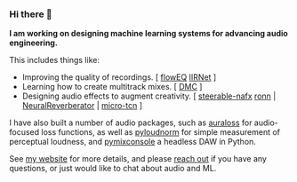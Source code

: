 ### Hi there 👋

**I am working on designing machine learning systems for advancing audio engineering.** 

This includes things like:
- Improving the quality of recordings.    [ [flowEQ](https://floweq.ml/) [IIRNet](https://github.com/csteinmetz1/IIRNet) ]
- Learning how to create multitrack mixes.   [ [DMC](https://csteinmetz1.github.io/dmc-icassp2021/) ]
- Designing audio effects to augment creativity.   [ [steerable-nafx](https://github.com/csteinmetz1/steerable-nafx) [ronn](https://csteinmetz1.github.io/ronn/) | [NeuralReverberator](https://www.christiansteinmetz.com/projects-blog/neuralreverberator) | [micro-tcn](https://csteinmetz1.github.io/tcn-audio-effects/) ]

I have also built a number of audio packages, such as [auraloss](https://github.com/csteinmetz1/auraloss) for audio-focused loss functions, as well as [pyloudnorm]() for simple measurement of perceptual loudness, and [pymixconsole](https://github.com/csteinmetz1/pymixconsole) a headless DAW in Python.

See [my website](https://www.christiansteinmetz.com/) for more details, and please [reach out](mailto:c.j.steinmetz@qmul.ac.uk) if you have any questions, or just would like to chat about audio and ML.
